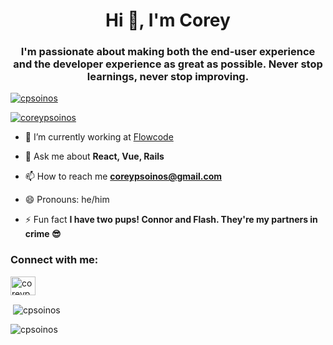 <h1 align="center">Hi 👋, I'm Corey</h1>
<h3 align="center">I'm passionate about making both the end-user experience and the developer experience as great as possible. Never stop learnings, never stop improving.</h3>

<p align="left"> <a href="https://github.com/ryo-ma/github-profile-trophy"><img src="https://github-profile-trophy.vercel.app/?username=cpsoinos" alt="cpsoinos" /></a> </p>

<p align="left"> <a href="https://twitter.com/coreypsoinos" target="blank"><img src="https://img.shields.io/twitter/follow/coreypsoinos?logo=twitter&style=for-the-badge" alt="coreypsoinos" /></a> </p>

- 🔭 I’m currently working at [Flowcode](https://www.flowcode.com)

- 💬 Ask me about **React, Vue, Rails**

- 📫 How to reach me **coreypsoinos@gmail.com**

- 😄 Pronouns: he/him

- ⚡ Fun fact **I have two pups! Connor and Flash. They're my partners in crime 😎**

<h3 align="left">Connect with me:</h3>
<p align="left">
<a href="https://twitter.com/coreypsoinos" target="blank"><img align="center" src="https://raw.githubusercontent.com/rahuldkjain/github-profile-readme-generator/master/src/images/icons/Social/twitter.svg" alt="coreypsoinos" height="30" width="40" /></a>
</p>

<p>&nbsp;<img align="center" src="https://github-readme-stats.vercel.app/api?username=cpsoinos&show_icons=true&locale=en" alt="cpsoinos" /></p>

<p><img align="center" src="https://github-readme-streak-stats.herokuapp.com/?user=cpsoinos&" alt="cpsoinos" /></p>
